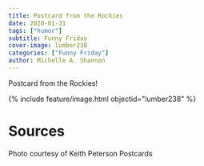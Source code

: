 ```yaml
---
title: Postcard from the Rockies
date: 2020-01-31
tags: ["humor"]
subtitle: Funny Friday 
cover-image: lumber238
categories: ["Funny Friday"]
author: Michelle A. Shannon
---
```


Postcard from the Rockies!

{% include feature/image.html objectid="lumber238" %}

# Sources

Photo courtesy of Keith Peterson Postcards
